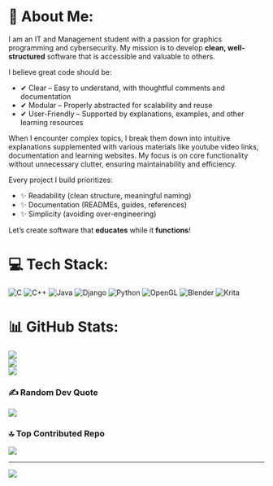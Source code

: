 # 💫 About Me:
I am an IT and Management student with a passion for graphics programming and cybersecurity. My mission is to develop **clean, well-structured** software that is accessible and valuable to others.

I believe great code should be:
- ✔ Clear – Easy to understand, with thoughtful comments and documentation
- ✔ Modular – Properly abstracted for scalability and reuse
- ✔ User-Friendly – Supported by explanations, examples, and other learning resources

When I encounter complex topics, I break them down into intuitive explanations supplemented with various materials like youtube video links, documentation and learning websites. My focus is on core functionality without unnecessary clutter, ensuring maintainability and efficiency.

Every project I build prioritizes:

- ✨ Readability (clean structure, meaningful naming)
- ✨ Documentation (READMEs, guides, references)
- ✨ Simplicity (avoiding over-engineering)

Let’s create software that **educates** while it **functions**!


# 💻 Tech Stack:
![C](https://img.shields.io/badge/c-%2300599C.svg?style=for-the-badge&logo=c&logoColor=white) ![C++](https://img.shields.io/badge/c++-%2300599C.svg?style=for-the-badge&logo=c%2B%2B&logoColor=white) ![Java](https://img.shields.io/badge/java-%23ED8B00.svg?style=for-the-badge&logo=openjdk&logoColor=white) ![Django](https://img.shields.io/badge/django-%23092E20.svg?style=for-the-badge&logo=django&logoColor=white) ![Python](https://img.shields.io/badge/python-3670A0?style=for-the-badge&logo=python&logoColor=ffdd54) ![OpenGL](https://img.shields.io/badge/OpenGL-%23FFFFFF.svg?style=for-the-badge&logo=opengl) ![Blender](https://img.shields.io/badge/blender-%23F5792A.svg?style=for-the-badge&logo=blender&logoColor=white) ![Krita](https://img.shields.io/badge/Krita-203759?style=for-the-badge&logo=krita&logoColor=EEF37B)
# 📊 GitHub Stats:
![](https://github-readme-stats.vercel.app/api?username=ttcpavle&theme=dark&hide_border=false&include_all_commits=true&count_private=false)<br/>
![](https://github-readme-streak-stats.herokuapp.com/?user=ttcpavle&theme=dark&hide_border=false)<br/>
![](https://github-readme-stats.vercel.app/api/top-langs/?username=ttcpavle&theme=dark&hide_border=false&include_all_commits=true&count_private=false&layout=compact)

### ✍️ Random Dev Quote
![](https://quotes-github-readme.vercel.app/api?type=horizontal&theme=radical)

### 🔝 Top Contributed Repo
![](https://github-contributor-stats.vercel.app/api?username=ttcpavle&limit=5&theme=dark&combine_all_yearly_contributions=true)

---
[![](https://visitcount.itsvg.in/api?id=ttcpavle&icon=0&color=0)](https://visitcount.itsvg.in)

<!-- Proudly created with GPRM ( https://gprm.itsvg.in ) -->
